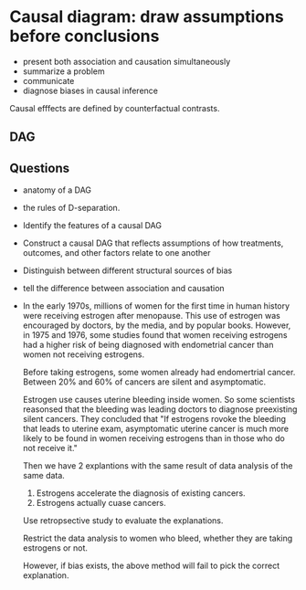 # Causal diagram: draw assumptions before conclusions

* present both association and causation simultaneously
* summarize a problem
* communicate
* diagnose biases in causal inference

Causal efffects are defined by counterfactual contrasts.

## DAG

## Questions

* anatomy of a DAG
* the rules of D-separation.
* Identify the features of a causal DAG
* Construct a causal DAG that reflects assumptions of how treatments, outcomes, and other factors relate to one another
* Distinguish between different structural sources of bias
* tell the difference between association and causation
* In the early 1970s, millions of women for the first time in human history were receiving estrogen after menopause. This use of estrogen was encouraged by doctors, by the media, and by popular books. However, in 1975 and 1976, some studies found that women receiving estrogens had a higher risk of being diagnosed with endometrial cancer than women not receiving estrogens.

  Before taking estrogens, some women already had endomertrial cancer.
  Between 20% and 60% of cancers are silent and asymptomatic.

  Estrogen use causes uterine bleeding inside women. So some scientists reasonsed that the bleeding was leading doctors to diagnose preexisting silent cancers. They concluded that "If estrogens rovoke the bleeding that leads to uterine exam, asymptomatic uterine cancer is much more likely to be found in women receiving estrogens than in those who do not receive it."

  Then we have 2 explantions with the same result of data analysis of the same data.

  1. Estrogens accelerate the diagnosis of existing cancers.
  2. Estrogens actually cuase cancers.

  Use retropsective study to evaluate the explanations.

  Restrict the data analysis to women who bleed, whether they are taking estrogens or not.

  However, if bias exists, the above method will fail to pick the correct explanation.
